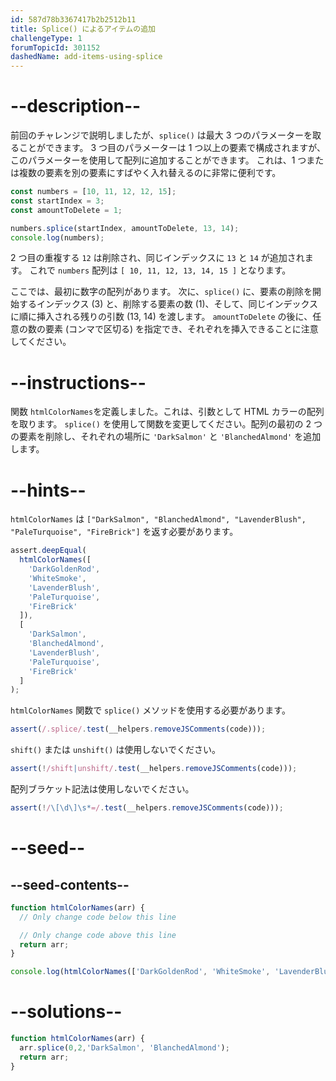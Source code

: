 ```yaml
---
id: 587d78b3367417b2b2512b11
title: Splice() によるアイテムの追加
challengeType: 1
forumTopicId: 301152
dashedName: add-items-using-splice
---
```


# --description--

前回のチャレンジで説明しましたが、`splice()` は最大 3 つのパラメーターを取ることができます。 3 つ目のパラメーターは 1 つ以上の要素で構成されますが、このパラメーターを使用して配列に追加することができます。 これは、1 つまたは複数の要素を別の要素にすばやく入れ替えるのに非常に便利です。

```js
const numbers = [10, 11, 12, 12, 15];
const startIndex = 3;
const amountToDelete = 1;

numbers.splice(startIndex, amountToDelete, 13, 14);
console.log(numbers);
```

2 つ目の重複する `12` は削除され、同じインデックスに `13` と `14` が追加されます。 これで `numbers` 配列は `[ 10, 11, 12, 13, 14, 15 ]` となります。

ここでは、最初に数字の配列があります。 次に、`splice()` に、要素の削除を開始するインデックス (3) と、削除する要素の数 (1)、そして、同じインデックスに順に挿入される残りの引数 (13, 14) を渡します。 `amountToDelete` の後に、任意の数の要素 (コンマで区切る) を指定でき、それぞれを挿入できることに注意してください。

# --instructions--

関数 `htmlColorNames`を定義しました。これは、引数として HTML カラーの配列を取ります。 `splice()` を使用して関数を変更してください。配列の最初の 2 つの要素を削除し、それぞれの場所に `'DarkSalmon'` と `'BlanchedAlmond'` を追加します。

# --hints--

`htmlColorNames` は `["DarkSalmon", "BlanchedAlmond", "LavenderBlush", "PaleTurquoise", "FireBrick"]` を返す必要があります。

```js
assert.deepEqual(
  htmlColorNames([
    'DarkGoldenRod',
    'WhiteSmoke',
    'LavenderBlush',
    'PaleTurquoise',
    'FireBrick'
  ]),
  [
    'DarkSalmon',
    'BlanchedAlmond',
    'LavenderBlush',
    'PaleTurquoise',
    'FireBrick'
  ]
);
```

`htmlColorNames` 関数で `splice()` メソッドを使用する必要があります。

```js
assert(/.splice/.test(__helpers.removeJSComments(code)));
```

`shift()` または `unshift()` は使用しないでください。

```js
assert(!/shift|unshift/.test(__helpers.removeJSComments(code)));
```

配列ブラケット記法は使用しないでください。

```js
assert(!/\[\d\]\s*=/.test(__helpers.removeJSComments(code)));
```

# --seed--

## --seed-contents--

```js
function htmlColorNames(arr) {
  // Only change code below this line

  // Only change code above this line
  return arr;
}

console.log(htmlColorNames(['DarkGoldenRod', 'WhiteSmoke', 'LavenderBlush', 'PaleTurquoise', 'FireBrick']));
```

# --solutions--

```js
function htmlColorNames(arr) {
  arr.splice(0,2,'DarkSalmon', 'BlanchedAlmond');
  return arr;
}
```
